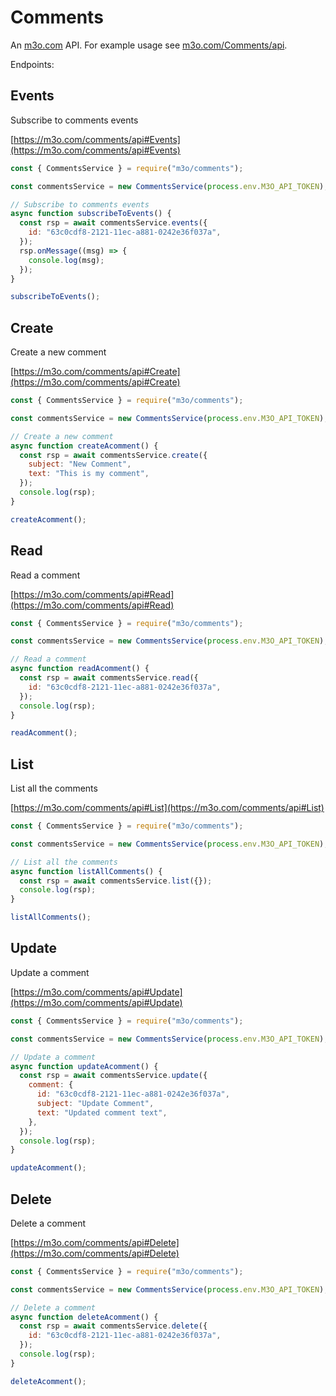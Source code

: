 # Comments

An [m3o.com](https://m3o.com) API. For example usage see [m3o.com/Comments/api](https://m3o.com/Comments/api).

Endpoints:

## Events

Subscribe to comments events

[https://m3o.com/comments/api#Events](https://m3o.com/comments/api#Events)

```js
const { CommentsService } = require("m3o/comments");

const commentsService = new CommentsService(process.env.M3O_API_TOKEN);

// Subscribe to comments events
async function subscribeToEvents() {
  const rsp = await commentsService.events({
    id: "63c0cdf8-2121-11ec-a881-0242e36f037a",
  });
  rsp.onMessage((msg) => {
    console.log(msg);
  });
}

subscribeToEvents();
```

## Create

Create a new comment

[https://m3o.com/comments/api#Create](https://m3o.com/comments/api#Create)

```js
const { CommentsService } = require("m3o/comments");

const commentsService = new CommentsService(process.env.M3O_API_TOKEN);

// Create a new comment
async function createAcomment() {
  const rsp = await commentsService.create({
    subject: "New Comment",
    text: "This is my comment",
  });
  console.log(rsp);
}

createAcomment();
```

## Read

Read a comment

[https://m3o.com/comments/api#Read](https://m3o.com/comments/api#Read)

```js
const { CommentsService } = require("m3o/comments");

const commentsService = new CommentsService(process.env.M3O_API_TOKEN);

// Read a comment
async function readAcomment() {
  const rsp = await commentsService.read({
    id: "63c0cdf8-2121-11ec-a881-0242e36f037a",
  });
  console.log(rsp);
}

readAcomment();
```

## List

List all the comments

[https://m3o.com/comments/api#List](https://m3o.com/comments/api#List)

```js
const { CommentsService } = require("m3o/comments");

const commentsService = new CommentsService(process.env.M3O_API_TOKEN);

// List all the comments
async function listAllComments() {
  const rsp = await commentsService.list({});
  console.log(rsp);
}

listAllComments();
```

## Update

Update a comment

[https://m3o.com/comments/api#Update](https://m3o.com/comments/api#Update)

```js
const { CommentsService } = require("m3o/comments");

const commentsService = new CommentsService(process.env.M3O_API_TOKEN);

// Update a comment
async function updateAcomment() {
  const rsp = await commentsService.update({
    comment: {
      id: "63c0cdf8-2121-11ec-a881-0242e36f037a",
      subject: "Update Comment",
      text: "Updated comment text",
    },
  });
  console.log(rsp);
}

updateAcomment();
```

## Delete

Delete a comment

[https://m3o.com/comments/api#Delete](https://m3o.com/comments/api#Delete)

```js
const { CommentsService } = require("m3o/comments");

const commentsService = new CommentsService(process.env.M3O_API_TOKEN);

// Delete a comment
async function deleteAcomment() {
  const rsp = await commentsService.delete({
    id: "63c0cdf8-2121-11ec-a881-0242e36f037a",
  });
  console.log(rsp);
}

deleteAcomment();
```
